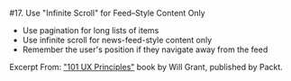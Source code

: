 #17. Use "Infinite Scroll" for Feed–Style Content Only
-  Use pagination for long lists of items
-  Use infinite scroll for news-feed-style content only
-  Remember the user's position if they navigate away from the feed

Excerpt From: ["101 UX Principles"](https://www.packtpub.com/web-development/101-ux-principles) book by Will Grant, published by Packt.
